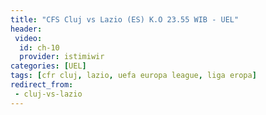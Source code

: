 ```yaml
---
title: "CFS Cluj vs Lazio (ES) K.O 23.55 WIB - UEL"
header:
 video:
  id: ch-10
  provider: istimiwir
categories: [UEL]
tags: [cfr cluj, lazio, uefa europa league, liga eropa]
redirect_from:
 - cluj-vs-lazio
---
```

